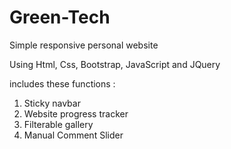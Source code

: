 # Green-Tech
Simple responsive personal website

Using Html, Css, Bootstrap, JavaScript and JQuery

includes these functions :

1. Sticky navbar
2. Website progress tracker
3. Filterable gallery
4. Manual Comment Slider
